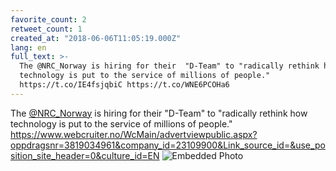 ```yaml
---
favorite_count: 2
retweet_count: 1
created_at: "2018-06-06T11:05:19.000Z"
lang: en
full_text: >-
  The @NRC_Norway is hiring for their  "D-Team" to "radically rethink how
  technology is put to the service of millions of people."
  https://t.co/IE4fsjqbiC https://t.co/WNE6PCOHa6
---
```


The [@NRC_Norway](https://twitter.com/NRC_Norway) is hiring for their "D-Team"
to "radically rethink how technology is put to the service of millions of
people."
<https://www.webcruiter.no/WcMain/advertviewpublic.aspx?oppdragsnr=3819034961&company_id=23109900&Link_source_id=&use_position_site_header=0&culture_id=EN>
![Embedded Photo](https://twitter-media-coderbyheart.s3.eu-north-1.amazonaws.com/1004318313353183233-DfAOKb5WAAE5maD.jpg)
